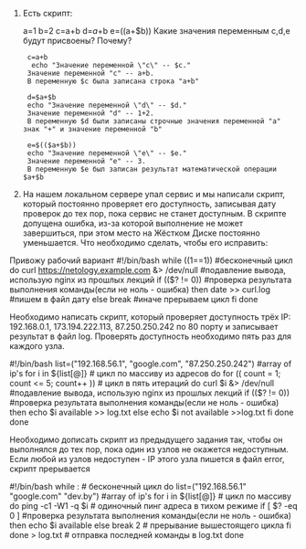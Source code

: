 1. Есть скрипт:

	a=1
	b=2
	c=a+b
	d=$a+$b
	e=$(($a+$b))
	Какие значения переменным c,d,e будут присвоены?
	Почему?

		c=a+b
		 echo "Значение переменной \"c\" -- $c."
		Значение переменной "c" -- a+b.
		В переменную $с была записана строка "a+b"
		
		d=$a+$b
		echo "Значение переменной \"d\" -- $d."
		Значение переменной "d" -- 1+2.
		В переменную $d были записаны строчные значения переменной "a" знак "+" и значение переменной "b"
		
		e=$(($a+$b))		
		echo "Значение переменной \"e\" -- $e."
		Значение переменной "e" -- 3.
		В переменную $e был записан результат математической операции $a+$b


2.	На нашем локальном сервере упал сервис и мы написали скрипт, который постоянно проверяет его доступность, 
	записывая дату проверок до тех пор, пока сервис не станет доступным. В скрипте допущена ошибка, из-за которой 
	выполнение не может завершиться, при этом место на Жёстком Диске постоянно уменьшается. Что необходимо сделать, чтобы его исправить:

Привожу рабочий вариант
	#!/bin/bash
		while ((1==1)) #бесконечный цикл
		do curl https://netology.example.com &> /dev/null #подавление вывода, использую nginx из прошлых лекций
		if (($? != 0)) #проверка результата выполнения команды(если не ноль - ошибка) 
		then date >> curl.log #пишем в файл дату
		else break #иначе прерываем цикл
		fi
		done

		
	
	
	
Необходимо написать скрипт, который проверяет доступность трёх IP: 192.168.0.1, 173.194.222.113, 87.250.250.242 по 80 порту и 
записывает результат в файл log. Проверять доступность необходимо пять раз для каждого узла.

#!/bin/bash
	list=("192.168.56.1", "google.com", "87.250.250.242") #array of ip's
	for i in ${list[@]} # цикл по массиву из адресов
	do
	for (( count = 1; count <= 5; count++ )) # цикл в пять итераций
	do curl $i &> /dev/null #подавление вывода, использую nginx из прошлых лекций
	if (($? != 0)) #проверка результата выполнения команды(если не ноль - ошибка) 
	then echo $i available  >> log.txt 
	else echo $i not available >>log.txt
	fi
	done  
	done

Необходимо дописать скрипт из предыдущего задания так, чтобы он выполнялся до тех пор, пока один из узлов не окажется недоступным. 
Если любой из узлов недоступен - IP этого узла пишется в файл error, скрипт прерывается

#!/bin/bash
	while : # бесконечный цикл
	do
	list=("192.168.56.1" "google.com" "dev.by") #array of ip's
	for i in ${list[@]} # цикл по массиву
	do ping -c1 -W1 -q $i # одиночный пинг адреса в тихом режиме
	if [ $? -eq 0 ] #проверка результата выполнения команды(если не ноль - ошибка) 
	then echo $i available 
	else 
	break 2 # прерывание вышестоящего цикла
	fi
	done > log.txt # отправка последней команды в log.txt
	done

